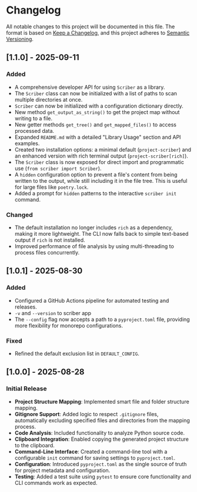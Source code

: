 # Changelog

All notable changes to this project will be documented in this file.
The format is based on [Keep a Changelog](https://keepachangelog.com/en/1.0.0/),
and this project adheres to [Semantic Versioning](https://semver.org/spec/v2.0.0.html).
## [1.1.0] - 2025-09-11

### Added
- A comprehensive developer API for using `Scriber` as a library.
- The `Scriber` class can now be initialized with a list of paths to scan multiple directories at once.
- `Scriber` can now be initialized with a configuration dictionary directly.
- New method `get_output_as_string()` to get the project map without writing to a file.
- New getter methods `get_tree()` and `get_mapped_files()` to access processed data.
- Expanded `README.md` with a detailed "Library Usage" section and API examples.
- Created two installation options: a minimal default (`project-scriber`) and an enhanced version with rich terminal output (`project-scriber[rich]`).
- The `Scriber` class is now exposed for direct import and programmatic use (`from scriber import Scriber`).
- A `hidden` configuration option to prevent a file's content from being written to the output, while still including it in the file tree.
This is useful for large files like `poetry.lock`.
- Added a prompt for `hidden` patterns to the interactive `scriber init` command.

### Changed
- The default installation no longer includes `rich` as a dependency, making it more lightweight.
The CLI now falls back to simple text-based output if `rich` is not installed.
- Improved performance of file analysis by using multi-threading to process files concurrently.

## [1.0.1] - 2025-08-30

### Added
- Configured a GitHub Actions pipeline for automated testing and releases.
- `-v` and `--version` to scriber app 
- The `--config` flag now accepts a path to a `pyproject.toml` file, providing more flexibility for monorepo configurations.

### Fixed
- Refined the default exclusion list in `DEFAULT_CONFIG`.

## [1.0.0] - 2025-08-28

### Initial Release
- **Project Structure Mapping**: Implemented smart file and folder structure mapping.
- **Gitignore Support**: Added logic to respect `.gitignore` files, automatically excluding specified files and directories from the mapping process.
- **Code Analysis**: Included functionality to analyze Python source code.
- **Clipboard Integration**: Enabled copying the generated project structure to the clipboard.
- **Command-Line Interface**: Created a command-line tool with a configurable `init` command for saving settings to `pyproject.toml`.
- **Configuration**: Introduced `pyproject.toml` as the single source of truth for project metadata and configuration.
- **Testing**: Added a test suite using `pytest` to ensure core functionality and CLI commands work as expected.